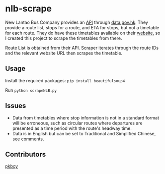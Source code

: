 # nlb-scrape
New Lantao Bus Company provides an [API](https://data.gov.hk/en-data/dataset/nlb-bus-nlb-bus-service) through [data.gov.hk](https://data.gov.hk/). They provide a route list, stops for a route, and ETA for stops, but not a timetable for each route. They do have these timetables available on their [website](http://www.newlantaobus.com/), so I created this project to scrape the timetables from there.

Route List is obtained from their API. Scraper iterates through the route IDs and the relevant website URL then scrapes the timetable.

## Usage

Install the required packages:
```pip install beautifulsoup4```

Run
```python scrapeNLB.py```

## Issues

- Data from timetables where stop information is not in a standard format will be erroneous, such as circular routes where departures are presented as a time period with the route's headway time.
- Data is in English but can be set to Traditional and Simplified Chinese, see comments.

## Contributors

[pkboy](https://github.com/pkboy/)